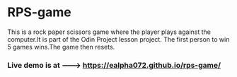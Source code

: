 # RPS-game
This is a rock paper scissors game where the player plays against the computer.It is part of the Odin Project lesson project. The first person to win 5 games wins.The game then resets.

### Live demo is at ---> https://ealpha072.github.io/rps-game/
